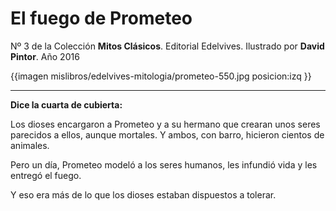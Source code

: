 # El fuego de Prometeo
Nº 3 de la Colección **Mitos Clásicos**. Editorial Edelvives. Ilustrado por **David Pintor**. Año 2016

{{imagen mislibros/edelvives-mitologia/prometeo-550.jpg posicion:izq }}



---

**Dice la cuarta de cubierta:**



Los dioses encargaron a Prometeo y a su hermano que crearan unos seres parecidos a ellos, aunque mortales. Y ambos, con barro, hicieron cientos de animales. 

Pero un día, Prometeo modeló a los seres humanos, les infundió vida y les entregó el fuego. 

Y eso era más de lo que los dioses estaban dispuestos a tolerar. 

